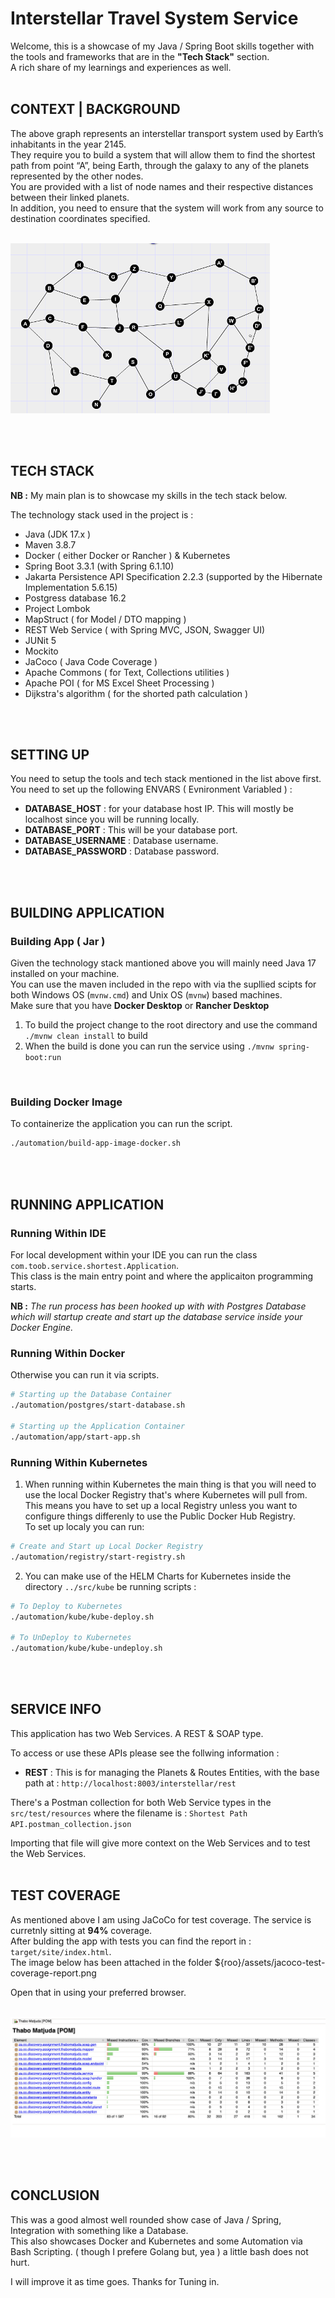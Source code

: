 # Interstellar Travel System Service

Welcome, this is a showcase of my Java / Spring Boot skills together with the tools and frameworks that are in the **"Tech Stack"** section.<br/>
A rich share of my learnings and experiences as well.
<br/>
<br/>

## CONTEXT | BACKGROUND

The above graph represents an interstellar transport system used by Earth’s inhabitants in the year 2145. <br/>
They require you to build a system that will allow them to find the shortest path from point “A”, being Earth, through the galaxy to any of the planets represented by the other nodes. <br/>
You are provided with a list of node names and their respective distances between their linked planets. <br/>
In addition, you need to ensure that the system will work from any source to destination coordinates specified.
<br/>
<br/>

![Image Alt text](assets/interstellar-graph.png "Optional title")

<br/>
<br/>



## TECH STACK

**NB :** My main plan is to showcase my skills in the tech stack below.

The technology stack used in the project is :

* Java (JDK 17.x )
* Maven 3.8.7
* Docker ( either Docker or Rancher ) & Kubernetes
* Spring Boot 3.3.1 (with Spring 6.1.10)
* Jakarta Persistence API Specification 2.2.3 (supported by the Hibernate Implementation 5.6.15)
* Postgress database 16.2
* Project Lombok
* MapStruct ( for Model / DTO mapping )
* REST Web Service ( with Spring MVC, JSON, Swagger UI)
* JUNit 5
* Mockito
* JaCoco ( Java Code Coverage )
* Apache Commons ( for Text, Collections utilities )
* Apache POI ( for MS Excel Sheet Processing )
* Dijkstra's algorithm ( for the shorted path calculation )
<br/>
<br/>



## SETTING UP

You need to setup the tools and tech stack mentioned in the list above first. <br/>
You need to set up the following ENVARS ( Evnironment Variabled ) : <br/>

  * **DATABASE_HOST** : for your database host IP. This will mostly be localhost since you will be running locally.
  * **DATABASE_PORT** : This will be your database port.
  * **DATABASE_USERNAME** : Database username.
  * **DATABASE_PASSWORD** : Database password.
<br/>
<br/>



## BUILDING APPLICATION

### Building App ( Jar )

Given the technology stack mantioned above you will mainly need Java 17 installed on your machine.<br/>
You can use the maven included in the repo with via the supllied scipts for both Windows OS (`mvnw.cmd`) and Unix OS (`mvnw`) based machines.<br/>
Make sure that you have **Docker Desktop** or **Rancher Desktop**

1. To build the project change to the root directory and use the command `./mvnw clean install` to build
2. When the build is done you can run the service using `./mvnw spring-boot:run`
<br/>

### Building Docker Image
To containerize the application you can run the script.<br/>
```bash
./automation/build-app-image-docker.sh
```
<br/>
<br/>



## RUNNING APPLICATION

### Running Within IDE

For local development within your IDE you can run the class `com.toob.service.shortest.Application`.<br/>
This class is the main entry point and where the applicaiton programming starts.<br/>

**NB :** _The run process has been hooked up with with Postgres Database which will startup create and start up the database service inside your Docker Engine._<br/>

### Running Within Docker

Otherwise you can run it via scripts.<br/>
```bash
# Starting up the Database Container
./automation/postgres/start-database.sh

# Starting up the Application Container
./automation/app/start-app.sh
```

### Running Within Kubernetes

1. When running within Kubernetes the main thing is that you will need to use the local Docker Registry that's where Kubernetes will pull from.<br/>
This means you have to set up a local Registry unless you want to configure things differenly to use the Public Docker Hub Registry.<br/>
To set up localy you can run: <br/>
```bash
# Create and Start up Local Docker Registry
./automation/registry/start-registry.sh
```
2. You can make use of the HELM Charts for Kubernetes inside the directory `../src/kube` be running scripts : <br/>
```bash
# To Deploy to Kubernetes
./automation/kube/kube-deploy.sh

# To UnDeploy to Kubernetes
./automation/kube/kube-undeploy.sh
```
<br/>
<br/>



## SERVICE INFO

This application has two Web Services. A REST & SOAP type.

To access or use these APIs please see the follwing information :

* **REST** : This is for managing the Planets & Routes Entities, with the base path at : `http://localhost:8003/interstellar/rest`

There's a Postman collection for both Web Service types in the `src/test/resources` where the filename is : `Shortest Path API.postman_collection.json`

Importing that file will give more context on the Web Services and to test the Web Services.
<br/>
<br/>



## TEST COVERAGE

As mentioned above I am using JaCoCo for test coverage. The service is curretnly sitting at **94%** coverage. <br/>
After bulding the app with tests you can find the report in : `target/site/index.html`. <br/>
The image below has been attached in the folder ${roo}/assets/jacoco-test-coverage-report.png<br/>

Open that in using your preferred browser.
<br/>
<br/>

![Image Alt text](assets/jacoco-test-coverage-report.png "Coverate Report")

<br/>
<br/>

## CONCLUSION

This was a good almost well rounded show case of Java / Spring, Integration with something like a Database. <br/>
This also showcases Docker and Kubernetes and some Automation via Bash Scripting. ( though I prefere Golang but, yea ) a little bash does not hurt.

I will improve it as time goes. Thanks for Tuning in.
<br/>
<br/>
